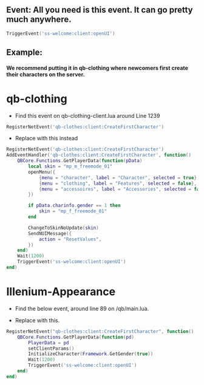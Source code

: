 ## Event: All you need is this event. It can go pretty much anywhere.
```lua
TriggerEvent('ss-welcome:client:openUI')
```
## Example:
#### We recommend putting it in qb-clothing where newcomers first create their characters on the server.

# qb-clothing

* Find this event on qb-clothing-client.lua around Line 1239
```lua
RegisterNetEvent('qb-clothes:client:CreateFirstCharacter')
```

* Replace with this instead
```lua
RegisterNetEvent('qb-clothes:client:CreateFirstCharacter')
AddEventHandler('qb-clothes:client:CreateFirstCharacter', function()
    QBCore.Functions.GetPlayerData(function(pData)
        local skin = "mp_m_freemode_01"
        openMenu({
            {menu = "character", label = "Character", selected = true},
            {menu = "clothing", label = "Features", selected = false},
            {menu = "accessoires", label = "Accessories", selected = false}
        })

        if pData.charinfo.gender == 1 then
            skin = "mp_f_freemode_01"
        end

        ChangeToSkinNoUpdate(skin)
        SendNUIMessage({
            action = "ResetValues",
        })
    end)
    Wait(1200)
    TriggerEvent('ss-welcome:client:openUI')
end)    
```
# Illenium-Appearance

* Find the below event, around line 89 on /qb/main.lua.

* Replace with this. 
```lua
RegisterNetEvent("qb-clothes:client:CreateFirstCharacter", function()
    QBCore.Functions.GetPlayerData(function(pd)
        PlayerData = pd
        setClientParams()
        InitializeCharacter(Framework.GetGender(true))
        Wait(1200)
        TriggerEvent('ss-welcome:client:openUI')
    end)
end)
```